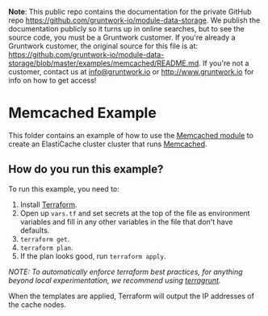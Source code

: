 **Note**: This public repo contains the documentation for the private GitHub repo <https://github.com/gruntwork-io/module-data-storage>.
We publish the documentation publicly so it turns up in online searches, but to see the source code, you must be a Gruntwork customer.
If you're already a Gruntwork customer, the original source for this file is at: <https://github.com/gruntwork-io/module-data-storage/blob/master/examples/memcached/README.md>.
If you're not a customer, contact us at <info@gruntwork.io> or <http://www.gruntwork.io> for info on how to get access!

# Memcached Example

This folder contains an example of how to use the [Memcached module](/modules/data-storage/memcached) to create an
ElastiCache cluster cluster that runs [Memcached](https://memcached.org/). 

## How do you run this example?

To run this example, you need to:

1. Install [Terraform](https://www.terraform.io/).
1. Open up `vars.tf` and set secrets at the top of the file as environment variables and fill in any other variables in
   the file that don't have defaults. 
1. `terraform get`.
1. `terraform plan`.
1. If the plan looks good, run `terraform apply`.

*NOTE: To automatically enforce terraform best practices, for anything beyond local experimentation, we recommend using 
[terragrunt](https://github.com/gruntwork-io/terragrunt).*

When the templates are applied, Terraform will output the IP addresses of the cache nodes. 